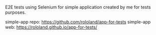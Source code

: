 E2E tests using Selenium for simple application created by me for tests purposes.

simple-app repo: https://github.com/rololand/app-for-tests
simple-app web: https://rololand.github.io/app-for-tests/
